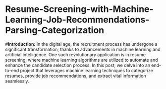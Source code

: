 # Resume-Screening-with-Machine-Learning-Job-Recommendations-Parsing-Categorization
#**Introduction:**
In the digital age, the recruitment process has undergone a significant transformation, thanks to advancements in machine learning and artificial intelligence. One such revolutionary application is in resume screening, where machine learning algorithms are utilized to automate and enhance the candidate selection process. In this post, we delve into an end-to-end project that leverages machine learning techniques to categorize resumes, provide job recommendations, and extract vital information seamlessly.
